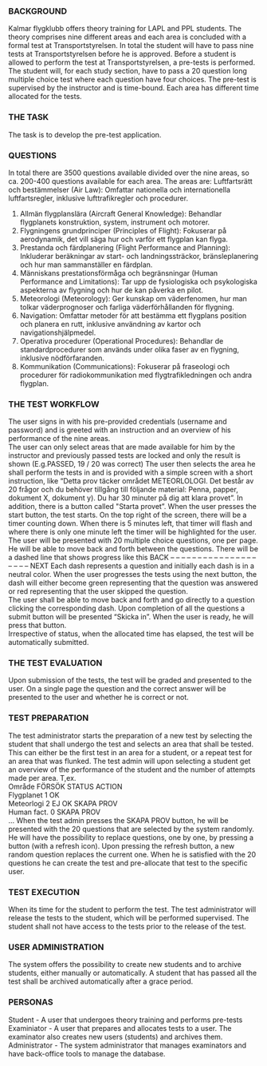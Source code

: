 ### BACKGROUND  
Kalmar flygklubb offers theory training for LAPL and PPL students. The theory comprises nine different areas and each area is concluded with a formal test at Transportstyrelsen. In total the student will have to pass nine tests at Transportstyrelsen before he is approved.
Before a student is allowed to perform the test at Transportstyrelsen, a pre-tests is performed. The student will, for each study section, have to pass a 20 question long multiple choice test where each question have four choices.
The pre-test is supervised by the instructor and is time-bound. Each area has different time allocated for the tests.

### THE TASK  
The task is to develop the pre-test application.

### QUESTIONS  
In total there are 3500 questions available divided over the nine areas, so ca. 200-400 questions available for each area.
The areas are:
Luftfartsrätt och bestämmelser (Air Law): Omfattar nationella och internationella luftfartsregler, inklusive lufttrafikregler och procedurer.
1.	Allmän flygplanslära (Aircraft General Knowledge): Behandlar flygplanets konstruktion, system, instrument och motorer.
2.	Flygningens grundprinciper (Principles of Flight): Fokuserar på aerodynamik, det vill säga hur och varför ett flygplan kan flyga.
3.	Prestanda och färdplanering (Flight Performance and Planning): Inkluderar beräkningar av start- och landningssträckor, bränsleplanering och hur man sammanställer en färdplan.
4.	Människans prestationsförmåga och begränsningar (Human Performance and Limitations): Tar upp de fysiologiska och psykologiska aspekterna av flygning och hur de kan påverka en pilot.
5.	Meteorologi (Meteorology): Ger kunskap om väderfenomen, hur man tolkar väderprognoser och farliga väderförhållanden för flygning.
6.	Navigation: Omfattar metoder för att bestämma ett flygplans position och planera en rutt, inklusive användning av kartor och navigationshjälpmedel.
7.	Operativa procedurer (Operational Procedures): Behandlar de standardprocedurer som används under olika faser av en flygning, inklusive nödförfaranden.
8.	Kommunikation (Communications): Fokuserar på fraseologi och procedurer för radiokommunikation med flygtrafikledningen och andra flygplan.

### THE TEST WORKFLOW  
The user signs in with his pre-provided credentials (username and password) and is greeted with an instruction and an overview of his performance of the nine areas.  
The user can only select areas that are made available for him by the instructor and previously passed tests are locked and only the result is shown (E.g.PASSED, 19 / 20 was correct)
The user then selects the area he shall perform the tests in and is provided with a simple screen with a short instruction, like “Detta prov täcker området METEORLOLOGI. Det består av 20 frågor och du behöver tillgång till följande material: Penna, papper, dokument X, dokument y). Du har 30 minuter på dig att klara provet”. In addition, there is a button called "Starta provet”.
When the user presses the start button, the test starts. On the top right of the screen, there will be a timer counting down. When there is 5 minutes left, that timer will flash and where there is only one minute left the timer will be highlighted for the user.  
The user will be presented with 20 multiple choice questions, one per page. He will be able to move back and forth between the questions.
There will be a dashed line that shows progress like this
BACK  – – – – – – – – – – – – – – – – – – – – NEXT
Each dash represents a question and initially each dash is in a neutral color. When the user progresses the tests using the next button, the dash will either become green representing that the question was answered or red representing that the user skipped the question.  
The user shall be able to move back and forth and go directly to a question clicking the corresponding dash.
Upon completion of all the questions a submit button will be presented “Skicka in”. When the user is ready, he will press that button.  
Irrespective of status, when the allocated time has elapsed, the test will be automatically submitted.

### THE TEST EVALUATION  
Upon submission of the tests, the test will be graded and presented to the user. On a single page the question and the correct answer will be presented to the user and whether he is correct or not.

### TEST PREPARATION  
The test administrator starts the preparation of a new test by selecting the student that shall undergo the test and selects an area that shall be tested. This can either be the first test in an area for a student, or a repeat test for an area that was flunked.
The test admin will upon selecting a student get an overview of the performance of the student and the number of attempts made per area. T,ex.  
Område	FÖRSÖK	STATUS	ACTION  
Flygplanet	1		OK  
Meteorlogi	2		EJ OK		SKAPA PROV  
Human fact.	0				SKAPA PROV  
…
When the test admin presses the SKAPA PROV button, he will be presented with the 20 questions that are selected by the system randomly. He will have the possibility to replace questions, one by one, by pressing a button (with a refresh icon). Upon pressing the refresh button, a new random question replaces the current one.
When he is satisfied with the 20 questions he can create the test and pre-allocate that test to the specific user.

### TEST EXECUTION  
When its time for the student to perform the test. The test administrator will release the tests to the student, which will be performed supervised. The student shall not have access to the tests prior to the release of the test.

### USER ADMINISTRATION  
The system offers the possibility to create new students and to archive students, either manually or automatically. A student that has passed all the test shall be archived automatically after a grace period.

### PERSONAS  
Student - A user that undergoes theory training and performs pre-tests  
Examiniator - A user that prepares and allocates tests to a user. The examinator also creates new users (students) and archives them.  
Administrator - The system administrator that manages examinators and have back-office tools to manage the database.